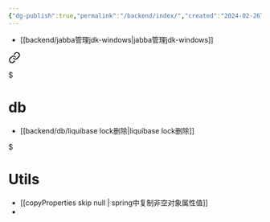 ```yaml
---
{"dg-publish":true,"permalink":"/backend/index/","created":"2024-02-26T15:55:36.845+08:00","updated":"2024-03-13T14:43:25.665+08:00"}
---
```


+ [[backend/jabba管理jdk-windows\|jabba管理jdk-windows]]


<div class="transclusion internal-embed is-loaded"><a class="markdown-embed-link" href="/backend/db/index/" aria-label="Open link"><svg xmlns="http://www.w3.org/2000/svg" width="24" height="24" viewBox="0 0 24 24" fill="none" stroke="currentColor" stroke-width="2" stroke-linecap="round" stroke-linejoin="round" class="svg-icon lucide-link"><path d="M10 13a5 5 0 0 0 7.54.54l3-3a5 5 0 0 0-7.07-7.07l-1.72 1.71"></path><path d="M14 11a5 5 0 0 0-7.54-.54l-3 3a5 5 0 0 0 7.07 7.07l1.71-1.71"></path></svg></a><div class="markdown-embed">

$<div class="markdown-embed-title">

# db

</div>



+ [[backend/db/liquibase lock删除\|liquibase lock删除]]

</div></div>


<div class="transclusion internal-embed is-loaded"><div class="markdown-embed">

$<div class="markdown-embed-title">

# Utils

</div>


+ [[copyProperties skip null \| spring中复制非空对象属性值]]
+ 

</div></div>
